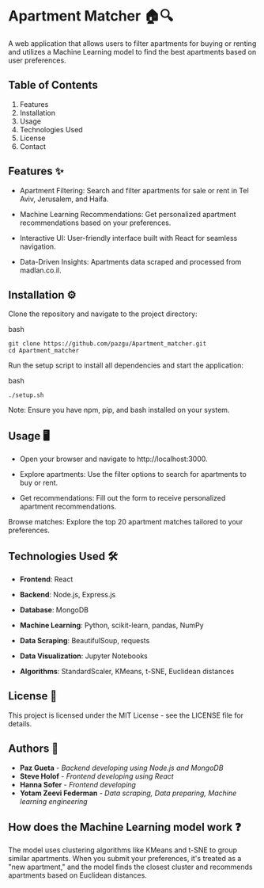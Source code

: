 # Apartment Matcher 🏠🔍

A web application that allows users to filter apartments for buying or renting and utilizes a Machine Learning model to find the best apartments based on user preferences.


## Table of Contents
1. Features
2. Installation
3. Usage
4. Technologies Used
5. License
6. Contact

## Features ✨
* Apartment Filtering: Search and filter apartments for sale or rent in Tel Aviv, Jerusalem, and Haifa.

* Machine Learning Recommendations: Get personalized apartment recommendations based on your preferences.

* Interactive UI: User-friendly interface built with React for seamless navigation.

* Data-Driven Insights: Apartments data scraped and processed from madlan.co.il.

## Installation ⚙️
Clone the repository and navigate to the project directory:

bash
```
git clone https://github.com/pazgu/Apartment_matcher.git
cd Apartment_matcher
```

Run the setup script to install all dependencies and start the application:

bash
```
./setup.sh
```

Note: Ensure you have npm, pip, and bash installed on your system.

## Usage 🖥️
* Open your browser and navigate to http://localhost:3000.

* Explore apartments: Use the filter options to search for apartments to buy or rent.

* Get recommendations: Fill out the form to receive personalized apartment recommendations.


Browse matches: Explore the top 20 apartment matches tailored to your preferences.

## Technologies Used 🛠️
* **Frontend**: React

* **Backend**: Node.js, Express.js

* **Database**: MongoDB

* **Machine Learning**: Python, scikit-learn, pandas, NumPy

* **Data Scraping**: BeautifulSoup, requests

* **Data Visualization**: Jupyter Notebooks

* **Algorithms**: StandardScaler, KMeans, t-SNE, Euclidean distances

## License 📄
This project is licensed under the MIT License - see the LICENSE file for details.

## Authors 📝
* **Paz Gueta** - *Backend developing using Node.js and MongoDB*
* **Steve Holof** - *Frontend developing using React*
* **Hanna Sofer** - *Frontend developing*
* **Yotam Zeevi Federman** - *Data scraping, Data preparing, Machine learning engineering*

## How does the Machine Learning model work ❓
The model uses clustering algorithms like KMeans and t-SNE to group similar apartments. When you submit your preferences, it's treated as a "new apartment," and the model finds the closest cluster and recommends apartments based on Euclidean distances.
